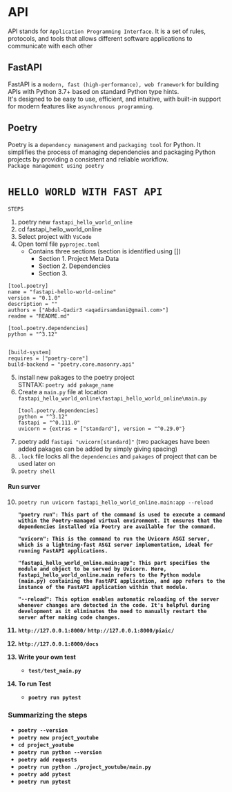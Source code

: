 # API	
API stands for `Application Programming Interface`. It is a set of rules, protocols, and tools that allows different software applications to communicate with each other 
## FastAPI
FastAPI is a `modern, fast (high-performance), web framework` for building APIs with Python 3.7+ based on standard Python type hints.<br>
It's designed to be easy to use, efficient, and intuitive, with built-in support for modern features like `asynchronous programming`.

## Poetry
Poetry is a `dependency management` and `packaging tool` for Python. It simplifies the process of managing dependencies and packaging Python projects by providing a consistent and reliable workflow.<br>
`Package management using poetry`

# `HELLO WORLD WITH FAST API`
`STEPS`
1. poetry new `fastapi_hello_world_online`
2. cd fastapi_hello_world_online
3. Select project with `VsCode`
4. Open toml file `pyprojec.toml`
    - Contains three sections (section is identified using []) 
      - Section 1. Project Meta Data
      - Section 2. Dependencies
      - Section 3. 
```
[tool.poetry]
name = "fastapi-hello-world-online"
version = "0.1.0"
description = ""
authors = ["Abdul-Qadir3 <aqadirsamdani@gmail.com>"]
readme = "README.md"

[tool.poetry.dependencies]
python = "^3.12"


[build-system]
requires = ["poetry-core"]
build-backend = "poetry.core.masonry.api"
```
5. install new pakages to the poetry project<br>
    STNTAX:    `poetry add pakage_name`
6. Create a `main.py` file at location `fastapi_hello_world_online\fastapi_hello_world_online\main.py`
    ```
    [tool.poetry.dependencies]
    python = "^3.12"
    fastapi = "^0.111.0"
    uvicorn = {extras = ["standard"], version = "^0.29.0"}
    ```
7. poetry add `fastapi "uvicorn[standard]"` 
(two packages have been added pakages can be added by simply giving spacing)
8. `.lock` file locks all the `dependencies` and `pakages` of project that can be used later on
9. `poetry shell` 

#### Run surver
10. `poetry run uvicorn fastapi_hello_world_online.main:app --reload`
    <b>
    ```
    "poetry run": This part of the command is used to execute a command within the Poetry-managed virtual environment. It ensures that the dependencies installed via Poetry are available for the command.

    "uvicorn": This is the command to run the Uvicorn ASGI server, which is a lightning-fast ASGI server implementation, ideal for running FastAPI applications.

    "fastapi_hello_world_online.main:app": This part specifies the module and object to be served by Uvicorn. Here, fastapi_hello_world_online.main refers to the Python module (main.py) containing the FastAPI application, and app refers to the instance of the FastAPI application within that module.

    "--reload": This option enables automatic reloading of the server whenever changes are detected in the code. It's helpful during development as it eliminates the need to manually restart the server after making code changes.
    ```
11. `http://127.0.0.1:8000/`
    `http://127.0.0.1:8000/piaic/`
    
12. `http://127.0.0.1:8000/docs`
13. Write your own test
    - `test/test_main.py`
14. To run Test
    - `poetry run pytest`

### Summarizing the steps
- `poetry --version`
- `poetry new project_youtube`
- `cd project_youtube`
- `poetry run python --version`
- `poetry add requests`
- `poetry run python ./project_youtube/main.py`
- `poetry add pytest`
- `poetry run pytest`

